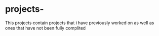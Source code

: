 # projects-
This projects contain projects that i have previously worked on as well as ones that have not been fully complited
